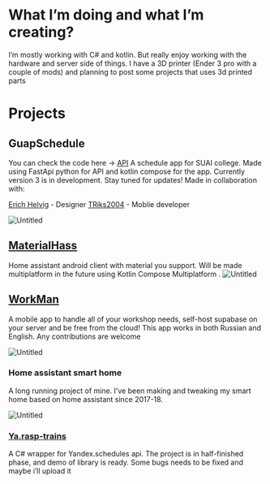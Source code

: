 # What I’m doing and what I’m creating?

I’m mostly working with C# and kotlin. But really enjoy working with the hardware and server side of things. I have a 3D printer (Ender 3 pro with a couple of mods) and planning to post some projects that uses 3d printed parts

# Projects
## GuapSchedule
You can check the code here -> [API](https://github.com/danilkis/GuapScheduleApi.git) 
A schedule app for SUAI college. Made using FastApi python for API and kotlin compose for the app. Currently version 3 is in development. Stay tuned for updates! Made in collaboration with:

[Erich Helvig](https://github.com/bulkabuka) - Designer
[TRiks2004](https://github.com/TRiks2004) - Moblie developer

![Untitled](Photos/telegram-cloud-photo-size-2-5391022188523538844-y.jpg)

## [MaterialHass](https://github.com/danilkis/MaterialHass.git)
Home assistant android client with material you support. Will be made multiplatform in the future using Kotlin Compose Multiplatform
.
![Untitled](Photos/Screenshot_20240209-140542.png)

## [WorkMan](https://github.com/danilkis/Workman.git)
A mobile app to handle all of your workshop needs, self-host supabase on your server and be free from the cloud! This app works in both Russian and English. Any contributions are welcome

![Untitled](Photos/telegram-cloud-photo-size-2-5339525066788033455-y.jpg)
### Home assistant smart home

A long running project of mine. I’ve been making and tweaking my smart home based on home assistant since 2017-18.

![Untitled](Photos/Untitled.png)

### [Ya.rasp-trains](https://github.com/danilkis/Ya.rasp-trains)

A C# wrapper for Yandex.schedules api.
The project is in half-finished phase, and demo of library is ready. Some bugs needs to be fixed and maybe i’ll upload it